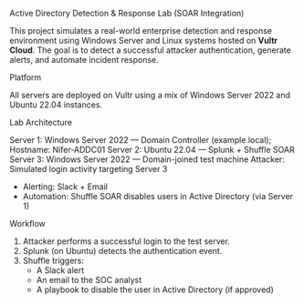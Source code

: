 Active Directory Detection & Response Lab (SOAR Integration)

This project simulates a real-world enterprise detection and response environment using Windows Server and Linux systems hosted on **Vultr Cloud**. The goal is to detect a successful attacker authentication, generate alerts, and automate incident response.

Platform

All servers are deployed on Vultr using a mix of Windows Server 2022 and Ubuntu 22.04 instances.

Lab Architecture

Server 1: Windows Server 2022 — Domain Controller (example.local); Hostname: Nifer-ADDC01
Server 2: Ubuntu 22.04 — Splunk + Shuffle SOAR
Server 3: Windows Server 2022 — Domain-joined test machine
Attacker: Simulated login activity targeting Server 3
- Alerting: Slack + Email
- Automation: Shuffle SOAR disables users in Active Directory (via Server 1)

Workflow

1. Attacker performs a successful login to the test server.
2. Splunk (on Ubuntu) detects the authentication event.
3. Shuffle triggers:
   - A Slack alert
   - An email to the SOC analyst
   - A playbook to disable the user in Active Directory (if approved)
